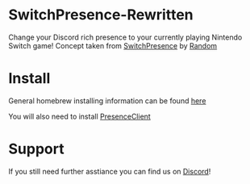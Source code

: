 # SwitchPresence-Rewritten
Change your Discord rich presence to your currently playing Nintendo Switch game! Concept taken from [SwitchPresence](https://github.com/Random0666/SwitchPresence) by [Random](https://github.com/Random0666)<br>

# Install
General homebrew installing information can be found [here](https://switch.homebrew.guide/)<br>

You will also need to install [PresenceClient](https://github.com/Sun-Research-University/PresenceClient/blob/master/README.md#setup)

# Support
If you still need further asstiance you can find us on [Discord](https://link.headpat.services/discord)!
